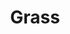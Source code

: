---
pid: RS385
title: Grass
location_transcription: Art Museum Steps
zipcode: '19130'
outside_phl: 
neighborhood: Art Museum,Francisville
age: '29'
age_range: 20-29
instagram: 
image_file_name: RS_385.jpg
proposal_transcription: |-
  Get rid of Rocky Statue
  Plant grass where it used to be
  He's a fictional boxer ... stupid

  Thanks, Love Andy
topic: Figure,Pop Culture
topic_summary: 0, 0
type: Garden
keywords_other: 
credit: Andy S.
image_labels: 
twitter: 
facebook: 
permalink: "/monuments/rs385/"
layout: item-page
---